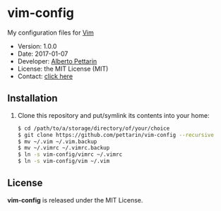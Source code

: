 # vim-config

My configuration files for [Vim](https://www.vim.org/)

* Version: 1.0.0
* Date: 2017-01-07
* Developer: [Alberto Pettarin](http://www.albertopettarin.it/)
* License: the MIT License (MIT)
* Contact: [click here](http://www.albertopettarin.it/contact.html)


## Installation

1. Clone this repository and put/symlink its contents into your home:

    ```bash
    $ cd /path/to/a/storage/directory/of/your/choice
    $ git clone https://github.com/pettarin/vim-config --recursive
    $ mv ~/.vim ~/.vim.backup
    $ mv ~/.vimrc ~/.vimrc.backup
    $ ln -s vim-config/vimrc ~/.vimrc
    $ ln -s vim-config/vim ~/.vim
    ```

## License

**vim-config** is released under the MIT License.
